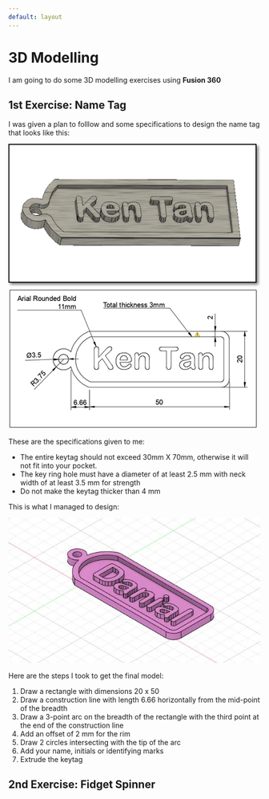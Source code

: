 ```yaml
---
default: layout
---
```


# 3D Modelling

I am going to do some 3D modelling exercises using <strong>Fusion 360</strong>

## 1st Exercise: Name Tag

I was given a plan to folllow and some specifications to design the name tag that looks like this:

![](images/a8/m0.jpg)
![](images/a8/m1.jpg)

These are the specifications given to me:

* The entire keytag should not exceed 30mm X 70mm, otherwise it will not fit into your pocket.
* The key ring hole must have a diameter of at least 2.5 mm with neck width of at least 3.5 mm for strength
* Do not make the keytag thicker than 4 mm

This is what I managed to design:

![](images/a8/m2.jpg)

Here are the steps I took to get the final model:

1. Draw a rectangle with dimensions 20 x 50
2. Draw a construction line with length 6.66 horizontally from the mid-point of the breadth 
3. Draw a 3-point arc on the breadth of the rectangle with the third point at the end of the construction line
4. Add an offset of 2 mm for the rim
5. Draw 2 circles intersecting with the tip of the arc
6. Add your name, initials or identifying marks
7. Extrude the keytag 

## 2nd Exercise: Fidget Spinner 